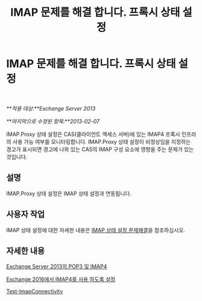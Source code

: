 ﻿---
title: IMAP 문제를 해결 합니다. 프록시 상태 설정
TOCTitle: IMAP 문제를 해결 합니다. 프록시 상태 설정
ms:assetid: 0edbfa5f-34cd-4bbd-ba23-c2b7d84762f8
ms:mtpsurl: https://technet.microsoft.com/ko-kr/library/ms.exch.scom.imap.proxy(v=EXCHG.150)
ms:contentKeyID: 53275570
ms.date: 03/06/2017
mtps_version: v=EXCHG.150
ms.translationtype: MT
---

# IMAP 문제를 해결 합니다. 프록시 상태 설정

 

_**적용 대상:**Exchange Server 2013_

_**마지막으로 수정된 항목:**2013-02-07_

IMAP.Proxy 상태 설정은 CAS(클라이언트 액세스 서버)에 있는 IMAP4 프록시 인프라의 사용 가능 여부를 모니터링합니다. IMAP.Proxy 상태 설정이 비정상임을 지정하는 경고가 표시되면 경고에 나와 있는 CAS의 IMAP 구성 요소에 영향을 주는 문제가 있는 것입니다.

## 설명

IMAP.Proxy 상태 설정은 IMAP 상태 설정과 연동됩니다.

## 사용자 작업

IMAP 상태 설정에 대한 자세한 내용은 [IMAP 상태 설정 문제해결](troubleshooting-imap-health-set.md)을 참조하십시오.

## 자세한 내용

[Exchange Server 2013의 POP3 및 IMAP4](https://technet.microsoft.com/ko-kr/library/jj657728\(v=exchg.150\))

[Exchange 2016에서 IMAP4를 사용 하도록 설정](https://technet.microsoft.com/ko-kr/library/bb124489\(v=exchg.150\))

[Test-ImapConnectivity](https://technet.microsoft.com/ko-kr/library/bb738126\(v=exchg.150\))

